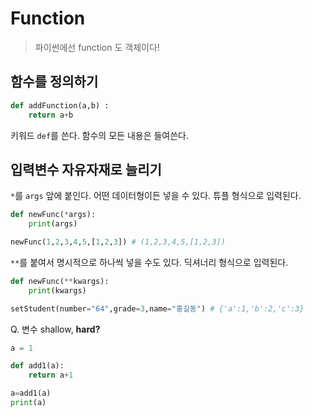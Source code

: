 # Function

> 파이썬에선 function 도 객체이다!

## 함수를 정의하기
```python
def addFunction(a,b) :
    return a+b
``` 

키워드 `def`를 쓴다. 함수의 모든 내용은 들여쓴다. 

## 입력변수 자유자재로 늘리기
`*`를 `args` 앞에 붙인다. 어떤 데이터형이든 넣을 수 있다. 튜플 형식으로 입력된다.
```python
def newFunc(*args):
    print(args)

newFunc(1,2,3,4,5,[1,2,3]) # (1,2,3,4,5,[1,2,3])
```

`**`를 붙여서 명시적으로 하나씩 넣을 수도 있다. 딕셔너리 형식으로 입력된다. 
```python
def newFunc(**kwargs):
    print(kwargs)

setStudent(number="64",grade=3,name="홍길동") # {'a':1,'b':2,'c':3}
```

Q. 변수 shallow, **hard?** 
```python
a = 1

def add1(a):
    return a+1

a=add1(a)
print(a)
```
